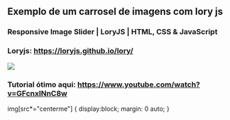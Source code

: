 ## Exemplo de um carrosel de imagens com lory js

### Responsive Image Slider | LoryJS | HTML, CSS & JavaScript


### Loryjs: https://loryjs.github.io/lory/
![](https://loryjs.github.io/lory/static/lory.png#centerme)

### Tutorial ótimo aqui: https://www.youtube.com/watch?v=GFcnxlNnC8w

img[src*="centerme"] {
  display:block;
  margin: 0 auto;
}

